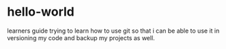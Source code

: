 # hello-world
learners guide
trying to learn how to use git so that i can be able to use it in versioning my code 
and backup my projects as well.
